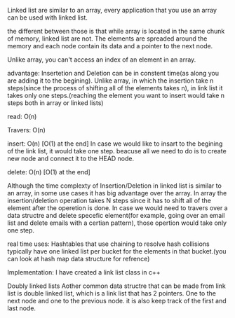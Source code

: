 Linked list are similar to an array, every application that you use an array can be used with linked list.

the different between those is that while array is located in the same chunk of memory, linked list are not. The elements are spreaded around the memory and each node contain its data and a pointer to the next node.

Unlike array, you can't access an index of an element in an array.

advantage:
Insertetion and Deletion can be in constent time(as along you are adding it to the begining). Unlike array, in which the insertion take n steps(since the process of shifting all of the elements takes n), in link list it takes only one steps.(reaching the element you want to insert would take n steps both in array or linked lists)



read:
O(n)

Travers:
O(n)

insert:
O(n) [O(1) at the end]
In case we would like to insart to the begining of the link list, it would take one step. beacuse all we need to do is to create new node and connect it to the HEAD node.

delete:
O(n) [O(1) at the end]

Although the time complexty of Insertion/Deletion in linked list is similar to an array, in some use cases it has big advantage over the array. In array the insertion/deletion operation takes N steps since it has to shift all of the element after the operetion is done. In case we would need to travers over a data structre and delete specefic element(for example, going over an email list and delete emails with a certian pattern), those opertion would take only one step.

real time uses:
Hashtables that use chaining to resolve hash collisions typically have one linked list per bucket for the elements in that bucket.(you can look at hash map data structure for refrence)

Implementation: I have created a link list class in c++ 

Doubly linked lists
Aother common data structre that can be made from link list is double linked list, which is a link list that has 2 pointers. One to the next node and one to the previous node. it is also keep track of the first and last node.